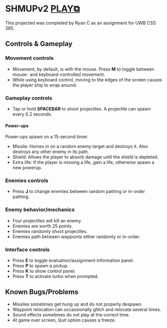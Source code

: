# SHMUPv2 [PLAY⧉](https://ryscco.github.io/SHMUPv2/build/)
This projected was completed by Ryan C as an assignment for UWB CSS 385.
## Controls & Gameplay
### Movement controls
- Movement, by default, is with the *mouse*. Press **M** to toggle between mouse- and keyboard-controlled movement.
- While using keyboard control, moving to the edges of the screen causes the player ship to wrap around.
### Gameplay controls
- Tap or hold **SPACEBAR** to shoot projectiles. A projectile can spawn every 0.2 seconds.
#### Power-ups
Power-ups spawn on a 15-second timer.
- Missile: Homes in on a random enemy target and destroys it. Also destroys any other enemy in its path.
- Shield: Allows the player to absorb damage until the shield is depleted.
- Extra life: If the player is missing a life, gain a life, otherwise spawn a new powerup.
### Enemies controls
- Press **J** to change enemies between random pathing or in-order pathing.
### Enemy behavior/mechanics
- Four projectiles will kill an enemy.
- Enemies are worth 25 points.
- Enemies randomly shoot projectiles.
- Enemies path between waypoints either randomly or in-order.
### Interface controls
- Press **E** to toggle evaluation/assignment information panel.
- Press **P** to spawn a pickup.
- Press **K** to show control panel.
- Press **T** to activate turbo when prompted.
## Known Bugs/Problems
- Missiles sometimes get hung up and do not properly despawn.
- Waypoint relocation can occassionally glitch and relocate several times.
- Sound effects sometimes do not play at the correct time.
- At game over screen, Quit option causes a freeze.
